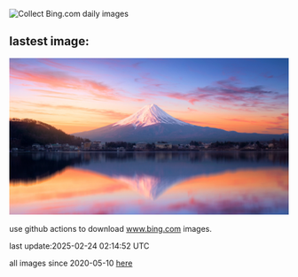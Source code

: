 ![Collect Bing.com daily images](https://github.com/counter2015/bing-daily-images/workflows/Collect%20Bing.com%20daily%20images/badge.svg)
## lastest image:
![](images/img.jpg)

use github actions to download www.bing.com images.

last update:2025-02-24 02:14:52 UTC

all images since 2020-05-10 [here](https://github.com/counter2015/bing-daily-images/tree/master/images) 

